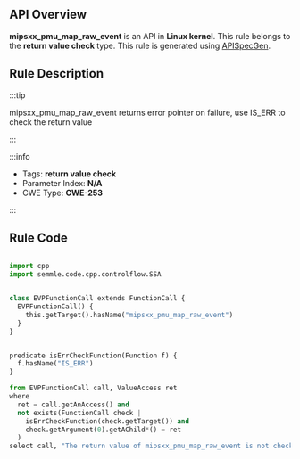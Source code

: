 ---
---


## API Overview
**mipsxx_pmu_map_raw_event** is an API in **Linux kernel**. This rule belongs to the **return value check** type. This rule is generated using [APISpecGen](../../tools/APISpecGen).
## Rule Description

:::tip

mipsxx_pmu_map_raw_event returns error pointer on failure, use IS_ERR to check the return value

:::

:::info

- Tags: **return value check**
- Parameter Index: **N/A**
- CWE Type: **CWE-253**

:::

## Rule Code
```python

import cpp
import semmle.code.cpp.controlflow.SSA


class EVPFunctionCall extends FunctionCall {
  EVPFunctionCall() {
    this.getTarget().hasName("mipsxx_pmu_map_raw_event")
  }
}


predicate isErrCheckFunction(Function f) {
  f.hasName("IS_ERR") 
}

from EVPFunctionCall call, ValueAccess ret
where
  ret = call.getAnAccess() and
  not exists(FunctionCall check |
    isErrCheckFunction(check.getTarget()) and
    check.getArgument(0).getAChild*() = ret
  )
select call, "The return value of mipsxx_pmu_map_raw_event is not checked with IS_ERR."
    
```